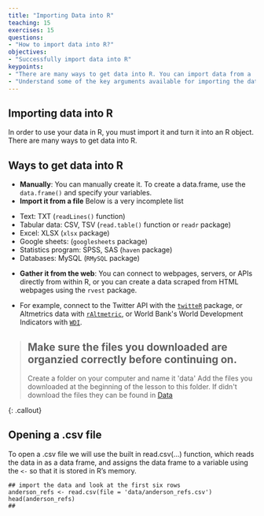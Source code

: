 ```yaml
---
title: "Importing Data into R"
teaching: 15
exercises: 15
questions:
- "How to import data into R?"
objectives:
- "Successfully import data into R"
keypoints:
- "There are many ways to get data into R. You can import data from a .csv file using the read.csv(...) function."
- "Understand some of the key arguments available for importing the data, including header, stringsAsFactors, as.is, and strip.white."
---
```


## Importing data into R
In order to use your data in R, you must import it and turn it into an R object. There are many ways to get data into R.

## Ways to get data into R
* **Manually**: You can manually create it. To create a data.frame, use the `data.frame()` and specify your variables. 
* **Import it from a file** Below is a very incomplete list
+ Text: TXT (`readLines()` function)
+ Tabular data: CSV, TSV (`read.table()` function or `readr` package)
+ Excel: XLSX (`xlsx` package)
+ Google sheets: (`googlesheets` package)
+ Statistics program: SPSS, SAS (`haven` package)
+ Databases: MySQL (`RMySQL` package)
* **Gather it from the web**: You can connect to webpages, servers, or APIs directly from within R, or you can create a data scraped from HTML webpages using the `rvest` package. 
- For example, connect to the Twitter API with the [`twitteR`](https://sites.google.com/site/miningtwitter/questions/talking-about/wordclouds/wordcloud1) package, or Altmetrics data with [`rAltmetric`](https://cran.r-project.org/web/packages/rAltmetric/vignettes/intro-to-altmetric.html), or World Bank's World Development Indicators with [`WDI`](https://cran.r-project.org/web/packages/WDI/WDI.pdf).

> ## Make sure the files you downloaded are organzied correctly before continuing on.
>
> Create a folder on your computer and name it 'data'
> Add the files you downloaded at the beginning of the lesson to this folder. If didn't download the files they can be found in [Data](https://ameliakallaher.github.io/lc-litsearchr/index.html) 
>
{: .callout}

## Opening a .csv file
To open a .csv file we will use the built in read.csv(...) function, which reads the data in as a data frame, and assigns the data frame to a variable using the `<-` so that it is stored in R’s memory. 

~~~
## import the data and look at the first six rows
anderson_refs <- read.csv(file = 'data/anderson_refs.csv')
head(anderson_refs)
##
